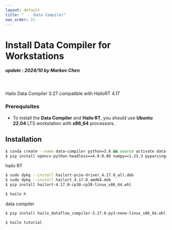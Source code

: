 ```yaml
---
layout: default
title: "　-　Data Compiler"
nav_order: 21
---
```


# Install Data Compiler for Workstations
##### update : 2024/10 by Markov Chen
<br>

Hailo Data Compiler 3.27 compatible with HailoRT 4.17

### Prerequisites

* To install the **Data Compiler** and **Hailo RT**, you should use **Ubuntu 22.04** LTS workstation with **x86_64** processors.
  
## Installation

```bash
$ conda create --name data-compiler python=3.8 && source activate data-compiler
$ pip install opencv-python-headless==4.9.0.80 numpy==1.23.3 pyparsing==2.3.1 pyyaml==5.3.1
```
hailo RT
```bash
$ sudo dpkg --install hailort-pcie-driver_4.17.0_all.deb
$ sudo dpkg --install hailort_4.17.0_amd64.deb
$ pip install hailort-4.17.0-cp38-cp38-linux_x86_64.whl
```
```bash
$ hailo h
```
data compiler
```bash
$ pip install hailo_dataflow_compiler-3.27.0-py3-none-linux_x86_64.whl
```
```bash
$ hailo tutorial
```


